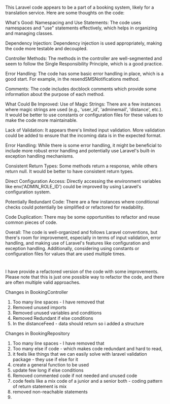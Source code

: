 This Laravel code appears to be a part of a booking system, likely for a translation service. Here are some thoughts on the code:

What's Good:
Namespacing and Use Statements: The code uses namespaces and "use" statements effectively, which helps in organizing and managing classes.

Dependency Injection: Dependency injection is used appropriately, making the code more testable and decoupled.

Controller Methods: The methods in the controller are well-segmented and seem to follow the Single Responsibility Principle, which is a good practice.

Error Handling: The code has some basic error handling in place, which is a good start. For example, in the resendSMSNotifications method.

Comments: The code includes docblock comments which provide some information about the purpose of each method.

What Could Be Improved:
Use of Magic Strings: There are a few instances where magic strings are used (e.g., 'user_id', 'adminemail', 'distance', etc.). It would be better to use constants or configuration files for these values to make the code more maintainable.

Lack of Validation: It appears there's limited input validation. More validation could be added to ensure that the incoming data is in the expected format.

Error Handling: While there is some error handling, it might be beneficial to include more robust error handling and potentially use Laravel's built-in exception handling mechanisms.

Consistent Return Types: Some methods return a response, while others return null. It would be better to have consistent return types.

Direct Configuration Access: Directly accessing the environment variables like env('ADMIN_ROLE_ID') could be improved by using Laravel's configuration system.

Potentially Redundant Code: There are a few instances where conditional checks could potentially be simplified or refactored for readability.

Code Duplication: There may be some opportunities to refactor and reuse common pieces of code.

Overall:
The code is well-organized and follows Laravel conventions, but there's room for improvement, especially in terms of input validation, error handling, and making use of Laravel's features like configuration and exception handling. Additionally, considering using constants or configuration files for values that are used multiple times.



# # 

 I have provide a refactored version of the code with some improvements. Please note that this is just one possible way to refactor the code, and there are often multiple valid approaches.

Changes in BookingController
 1. Too many line spaces - I have removed that
 2. Removed unused imports
 3. Removed unused variables and conditions
 4. Removed Redundant if else conditions
 5. In the distanceFeed - data should return so i added a structure

Changes in BookingRepository
 1. Too many line spaces - I have removed that
 2. Too many else if code - which makes code redundant and hard to read, 
 3. it feels like things that we can easily solve with laravel validation package - they use if else for it 
 4. create a general function to be used 
 5. update few long if else conditions
 6. Removed commented code if not needed and unused code
 7. code feels like a mix code of a junior and a senior both - coding pattern of return statement is mix
 8. removed non-reachable statements
 9. 


















